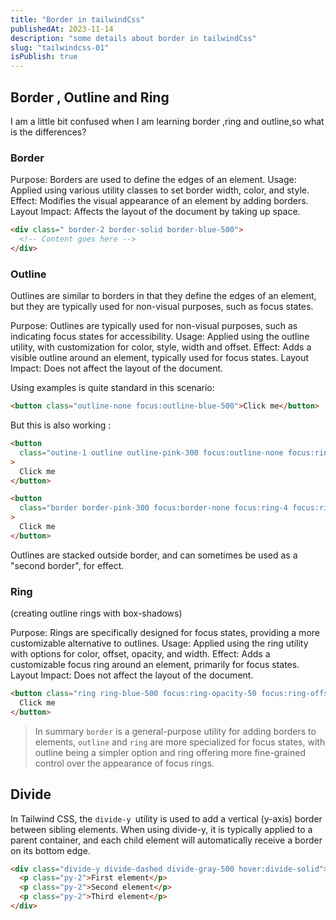 ```yaml
---
title: "Border in tailwindCss"
publishedAt: 2023-11-14
description: "some details about border in tailwindCss"
slug: "tailwindcss-01"
isPublish: true
---
```


## Border , Outline and Ring

I am a little bit confused when I am learning border ,ring and outline,so what is the differences?

### Border

Purpose: Borders are used to define the edges of an element.
Usage: Applied using various utility classes to set border width, color, and style.
Effect: Modifies the visual appearance of an element by adding borders.
Layout Impact: Affects the layout of the document by taking up space.

```html
<div class=" border-2 border-solid border-blue-500">
  <!-- Content goes here -->
</div>
```

### Outline

Outlines are similar to borders in that they define the edges of an element, but they are typically used for non-visual purposes, such as focus states.

Purpose: Outlines are typically used for non-visual purposes, such as indicating focus states for accessibility.
Usage: Applied using the outline utility, with customization for color, style, width and offset.
Effect: Adds a visible outline around an element, typically used for focus states.
Layout Impact: Does not affect the layout of the document.

Using examples is quite standard in this scenario:

```html
<button class="outline-none focus:outline-blue-500">Click me</button>
```

But this is also working :

```html
<button
  class="outine-1 outline outline-pink-300 focus:outline-none focus:ring-4 focus:ring-violet-300"
>
  Click me
</button>

<button
  class="border border-pink-300 focus:border-none focus:ring-4 focus:ring-violet-300"
>
  Click me
</button>
```

Outlines are stacked outside border, and can sometimes be used as a "second border", for effect.

### Ring

(creating outline rings with box-shadows)

Purpose: Rings are specifically designed for focus states, providing a more customizable alternative to outlines.
Usage: Applied using the ring utility with options for color, offset, opacity, and width.
Effect: Adds a customizable focus ring around an element, primarily for focus states.
Layout Impact: Does not affect the layout of the document.

```html
<button class="ring ring-blue-500 focus:ring-opacity-50 focus:ring-offset-2">
  Click me
</button>
```

> In summary `border` is a general-purpose utility for adding borders to elements, `outline` and `ring` are more specialized for focus states, with outline being a simpler option and ring offering more fine-grained control over the appearance of focus rings.

## Divide

In Tailwind CSS, the `divide-y `utility is used to add a vertical (y-axis) border between sibling elements. When using divide-y, it is typically applied to a parent container, and each child element will automatically receive a border on its bottom edge.

```html
<div class="divide-y divide-dashed divide-gray-500 hover:divide-solid">
  <p class="py-2">First element</p>
  <p class="py-2">Second element</p>
  <p class="py-2">Third element</p>
</div>
```
